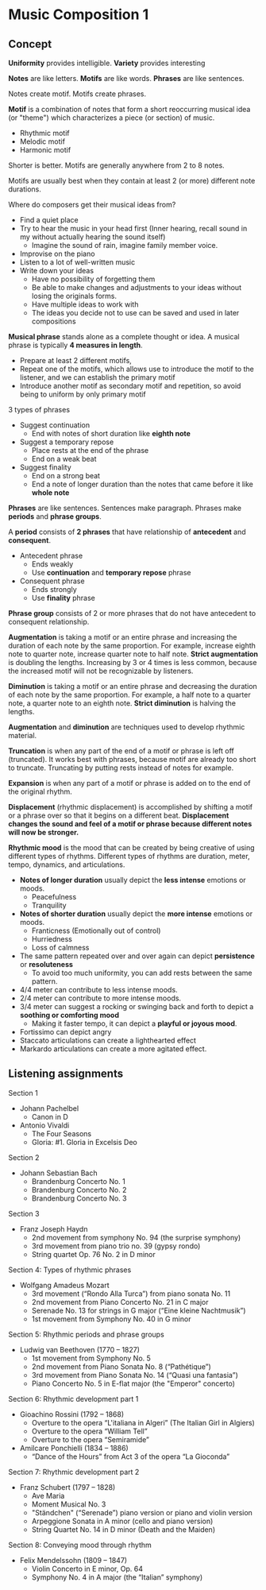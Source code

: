 # Music Composition 1

## Concept

**Uniformity** provides intelligible. **Variety** provides interesting

**Notes** are like letters. **Motifs** are like words. **Phrases** are like sentences.

Notes create motif. Motifs create phrases.

**Motif** is a combination of notes that form a short reoccurring musical idea (or "theme") which characterizes a piece
(or section) of music.
- Rhythmic motif
- Melodic motif
- Harmonic motif

Shorter is better. Motifs are generally anywhere from 2 to 8 notes.

Motifs are usually best when they contain at least 2 (or more) different note durations.

Where do composers get their musical ideas from? 
- Find a quiet place
- Try to hear the music in your head first (Inner hearing, recall sound in my without actually hearing the sound itself)
  - Imagine the sound of rain, imagine family member voice.
- Improvise on the piano
- Listen to a lot of well-written music
- Write down your ideas
  - Have no possibility of forgetting them
  - Be able to make changes and adjustments to your ideas without losing the originals forms.
  - Have multiple ideas to work with
  - The ideas you decide not to use can be saved and used in later compositions

**Musical phrase** stands alone as a complete thought or idea. A musical phrase is typically **4 measures in length**.

- Prepare at least 2 different motifs, 
- Repeat one of the motifs, which allows use to introduce the motif to the listener, and we can establish the primary motif
- Introduce another motif as secondary motif and repetition, so avoid being to uniform by only primary motif

3 types of phrases

- Suggest continuation
  - End with notes of short duration like **eighth note**
- Suggest a temporary repose
  - Place rests at the end of the phrase
  - End on a weak beat
- Suggest finality
  - End on a strong beat
  - End a note of longer duration than the notes that came before it like **whole note**

**Phrases** are like sentences. Sentences make paragraph. Phrases make **periods** and **phrase groups**.

A **period** consists of **2 phrases** that have relationship of **antecedent** and **consequent**. 

- Antecedent phrase
  - Ends weakly
  - Use **continuation** and **temporary repose** phrase
- Consequent phrase
  - Ends strongly
  - Use **finality** phrase

**Phrase group** consists of 2 or more phrases that do not have antecedent to consequent relationship. 

**Augmentation** is taking a motif or an entire phrase and increasing the duration of each note by the same proportion. 
For example, increase eighth note to quarter note, increase quarter note to half note. **Strict augmentation** is doubling 
the lengths. Increasing by 3 or 4 times is less common, because the increased motif will not be recognizable by listeners. 

**Diminution** is taking a motif or an entire phrase and decreasing the duration of each note by the same proportion. 
For example, a half note to a quarter note, a quarter note to an eighth note. **Strict diminution** is halving the lengths. 

**Augmentation** and **diminution** are techniques used to develop rhythmic material.

**Truncation** is when any part of the end of a motif or phrase is left off (truncated). It works best with phrases, 
because motif are already too short to truncate. Truncating by putting rests instead of notes for example.

**Expansion** is when any part of a motif or phrase is added on to the end of the original rhythm.

**Displacement** (rhythmic displacement) is accomplished by shifting a motif or a phrase over so that it begins on a 
different beat. **Displacement changes the sound and feel of a motif or phrase because different notes will now be stronger.**

**Rhythmic mood** is the mood that can be created by being creative of using different types of rhythms. 
Different types of rhythms are duration, meter, tempo, dynamics, and articulations.

- **Notes of longer duration** usually depict the **less intense** emotions or moods.
  - Peacefulness
  - Tranquility
- **Notes of shorter duration** usually depict the **more intense** emotions or moods.
  - Franticness (Emotionally out of control)
  - Hurriedness
  - Loss of calmness 
- The same pattern repeated over and over again can depict **persistence** or **resoluteness**
  - To avoid too much uniformity, you can add rests between the same pattern.
- 4/4 meter can contribute to less intense moods.
- 2/4 meter can contribute to more intense moods.
- 3/4 meter can suggest a rocking or swinging back and forth to depict a **soothing or comforting mood**
  - Making it faster tempo, it can depict a **playful or joyous mood**.
- Fortissimo can depict angry
- Staccato articulations can create a lighthearted effect
- Markardo articulations can create a more agitated effect.


## Listening assignments

Section 1

- Johann Pachelbel
  - Canon in D
- Antonio Vivaldi
  - The Four Seasons
  - Gloria: #1. Gloria in Excelsis Deo

Section 2

- Johann Sebastian Bach
  - Brandenburg Concerto No. 1
  - Brandenburg Concerto No. 2
  - Brandenburg Concerto No. 3

Section 3

- Franz Joseph Haydn
  - 2nd movement from symphony No. 94 (the surprise symphony)
  - 3rd movement from piano trio no. 39 (gypsy rondo)
  - String quartet Op. 76 No. 2 in D minor

Section 4: Types of rhythmic phrases

- Wolfgang Amadeus Mozart
  - 3rd movement (“Rondo Alla Turca”) from piano sonata No. 11
  - 2nd movement from Piano Concerto No. 21 in C major
  - Serenade No. 13 for strings in G major (“Eine kleine Nachtmusik”)
  - 1st movement from Symphony No. 40 in G minor

Section 5: Rhythmic periods and phrase groups

- Ludwig van Beethoven (1770 – 1827)
  - 1st movement from Symphony No. 5 
  - 2nd movement from Piano Sonata No. 8 (“Pathétique”)
  - 3rd movement from Piano Sonata No. 14 (“Quasi una fantasia”)
  - Piano Concerto No. 5 in E-flat major (the "Emperor" concerto)

Section 6: Rhythmic development part 1

- Gioachino Rossini (1792 – 1868)
  - Overture to the opera “L'italiana in Algeri” (The Italian Girl in Algiers)
  - Overture to the opera “William Tell” 
  - Overture to the opera “Semiramide”
- Amilcare Ponchielli (1834 – 1886)
  - “Dance of the Hours” from Act 3 of the opera “La Gioconda”

Section 7: Rhythmic development part 2

- Franz Schubert (1797 – 1828)
  - Ave Maria 
  - Moment Musical No. 3
  - "Ständchen" (“Serenade”) piano version or piano and violin version 
  - Arpeggione Sonata in A minor (cello and piano version)
  - String Quartet No. 14 in D minor (Death and the Maiden)

Section 8: Conveying mood through rhythm

- Felix Mendelssohn (1809 – 1847)
  - Violin Concerto in E minor, Op. 64
  - Symphony No. 4 in A major (the “Italian” symphony)
